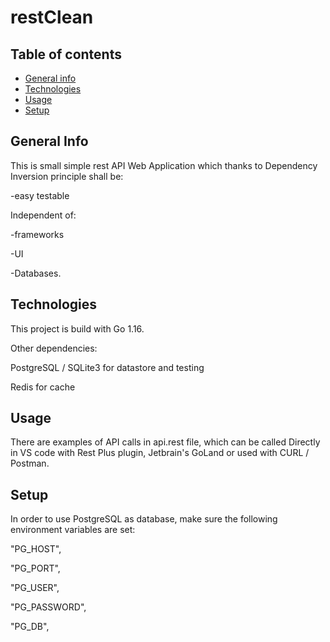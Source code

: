 # restClean

## Table of contents

* [General info](#general-info)
* [Technologies](#technologies)
* [Usage](#usage)
* [Setup](#setup)

## General Info

This is small simple rest API Web Application which thanks to Dependency Inversion principle shall be:

-easy testable

Independent of:

-frameworks

-UI

-Databases.

## Technologies

This project is build with Go 1.16.

Other dependencies:

PostgreSQL / SQLite3 for datastore and testing

Redis for cache

## Usage

There are examples of API calls in api.rest file, which can be called Directly in VS code with Rest Plus plugin, Jetbrain's GoLand or used with CURL / Postman.

## Setup

In order to use PostgreSQL as database, make sure the following environment variables are set:

"PG_HOST",

"PG_PORT",

"PG_USER",

"PG_PASSWORD",

"PG_DB",
